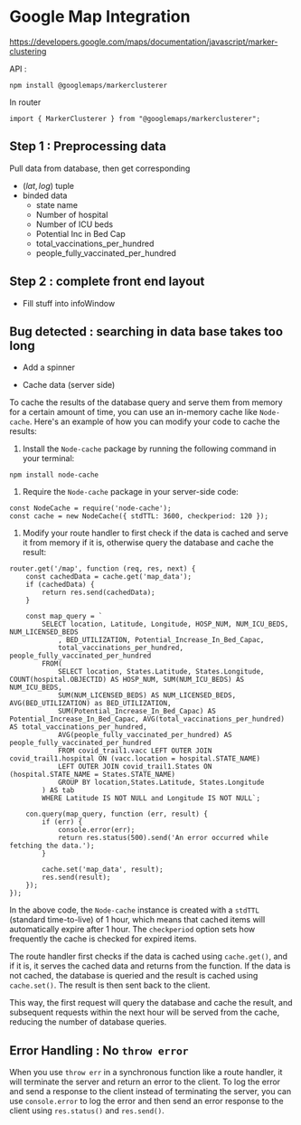 # Google Map Integration

https://developers.google.com/maps/documentation/javascript/marker-clustering

API : 


```
npm install @googlemaps/markerclusterer
```

In router 

```
import { MarkerClusterer } from "@googlemaps/markerclusterer";
```

## Step 1 : Preprocessing data

Pull data from database, then get corresponding 

* $(lat, log)$ tuple
* binded data
    * state name
    * Number of hospital
    * Number of ICU beds
    * Potential Inc in Bed Cap
    * total_vaccinations_per_hundred
    * people_fully_vaccinated_per_hundred

## Step 2 : complete front end layout

* Fill stuff into infoWindow


## Bug detected : searching in data base takes too long

* Add a spinner 

* Cache data (server side)


To cache the results of the database query and serve them from memory for a certain amount of time, you can use an in-memory cache like `Node-cache`. Here's an example of how you can modify your code to cache the results:

1. Install the `Node-cache` package by running the following command in your terminal:

```
npm install node-cache
```

1. Require the `Node-cache` package in your server-side code:

```
const NodeCache = require('node-cache');
const cache = new NodeCache({ stdTTL: 3600, checkperiod: 120 });
```

1. Modify your route handler to first check if the data is cached and serve it from memory if it is, otherwise query the database and cache the result:

```
router.get('/map', function (req, res, next) {
    const cachedData = cache.get('map_data');
    if (cachedData) {
        return res.send(cachedData);
    }
    
    const map_query = `
        SELECT location, Latitude, Longitude, HOSP_NUM, NUM_ICU_BEDS,  NUM_LICENSED_BEDS
            , BED_UTILIZATION, Potential_Increase_In_Bed_Capac,
            total_vaccinations_per_hundred, people_fully_vaccinated_per_hundred
        FROM(
            SELECT location, States.Latitude, States.Longitude, COUNT(hospital.OBJECTID) AS HOSP_NUM, SUM(NUM_ICU_BEDS) AS NUM_ICU_BEDS,
            SUM(NUM_LICENSED_BEDS) AS NUM_LICENSED_BEDS, AVG(BED_UTILIZATION) as BED_UTILIZATION, 
            SUM(Potential_Increase_In_Bed_Capac) AS Potential_Increase_In_Bed_Capac, AVG(total_vaccinations_per_hundred) AS total_vaccinations_per_hundred,
            AVG(people_fully_vaccinated_per_hundred) AS people_fully_vaccinated_per_hundred
            FROM covid_trail1.vacc LEFT OUTER JOIN covid_trail1.hospital ON (vacc.location = hospital.STATE_NAME) 
            LEFT OUTER JOIN covid_trail1.States ON (hospital.STATE_NAME = States.STATE_NAME)
            GROUP BY location,States.Latitude, States.Longitude
        ) AS tab
        WHERE Latitude IS NOT NULL and Longitude IS NOT NULL`;

    con.query(map_query, function (err, result) {
        if (err) {
            console.error(err);
            return res.status(500).send('An error occurred while fetching the data.');
        }

        cache.set('map_data', result);
        res.send(result);
    });
});
```

In the above code, the `Node-cache` instance is created with a `stdTTL` (standard time-to-live) of 1 hour, which means that cached items will automatically expire after 1 hour. The `checkperiod` option sets how frequently the cache is checked for expired items.

The route handler first checks if the data is cached using `cache.get()`, and if it is, it serves the cached data and returns from the function. If the data is not cached, the database is queried and the result is cached using `cache.set()`. The result is then sent back to the client.

This way, the first request will query the database and cache the result, and subsequent requests within the next hour will be served from the cache, reducing the number of database queries.

## Error Handling : No `throw error`

When you use `throw err` in a synchronous function like a route handler, it will terminate the server and return an error to the client. To log the error and send a response to the client instead of terminating the server, you can use `console.error` to log the error and then send an error response to the client using `res.status()` and `res.send()`. 